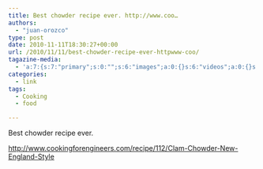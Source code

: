 ```yaml
---
title: Best chowder recipe ever. http://www.coo…
authors: 
  - "juan-orozco"
type: post
date: 2010-11-11T18:30:27+00:00
url: /2010/11/11/best-chowder-recipe-ever-httpwww-coo/
tagazine-media:
  - 'a:7:{s:7:"primary";s:0:"";s:6:"images";a:0:{}s:6:"videos";a:0:{}s:11:"image_count";s:1:"0";s:6:"author";s:7:"8033531";s:7:"blog_id";s:8:"17975075";s:9:"mod_stamp";s:19:"2010-11-11 18:30:27";}'
categories:
  - link
tags:
  - Cooking
  - food

---
```

Best chowder recipe ever.

http://www.cookingforengineers.com/recipe/112/Clam-Chowder-New-England-Style